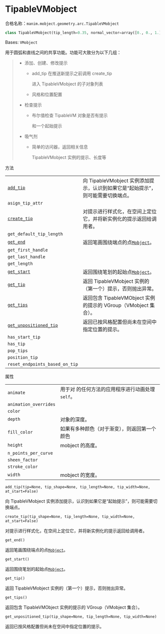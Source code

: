 # TipableVMobject

合格名称：`manim.mobject.geometry.arc.TipableVMobject`

```py
class TipableVMobject(tip_length=0.35, normal_vector=array([0., 0., 1.]), tip_style={}, **kwargs)
```

Bases: `VMobject`

用于圆弧和直线之间的共享功能。功能可大致分为以下几组：

> - 添加、创建、修改提示
>
>   - add_tip 在推送新提示之前调用 create_tip
>
>     进入 TipableVMobject 的子对象列表
>
>   - 风格和位置配置
>
> - 检查提示
>
>   - 布尔值检查 TipableVM 对象是否有提示
>
>     和一个起始提示
>
> - 吸气剂
>
>   - 简单的访问器，返回相关信息
>
>     TipableVMobject 实例的提示、长度等


方法

|||
|-|-|
[`add_tip`]()|向 TipableVMobject 实例添加提示，认识到如果它是“起始提示”，则可能需要切换端点。
`asign_tip_attr`|
[`create_tip`]()|对提示进行样式化，在空间上定位它，并将新实例化的提示返回给调用者。
`get_default_tip_length`|
[`get_end`]()|返回笔画围绕端点的点[`Mobject`]()。
`get_first_handle`|
`get_last_handle`|
`get_length`|
[`get_start`]()|返回围绕笔划的起始点[`Mobject`]()。
[`get_tip`]()|返回 TipableVMobject 实例的（第一个）提示，否则抛出异常。
[`get_tips`]()|返回包含 TipableVMObject 实例的提示的 VGroup（VMobject 集合）。
[`get_unpositioned_tip`]()|返回已按风格配置但尚未在空间中指定位置的提示。
`has_start_tip`|
`has_tip`|
`pop_tips`|
`position_tip`|
`reset_endpoints_based_on_tip`|



属性

|||
|-|-|
`animate`|用于对 的任何方法的应用程序进行动画处理`self`。
`animation_overrides`|
`color`|
`depth`|对象的深度。
`fill_color`|如果有多种颜色（对于渐变），则返回第一个颜色
`height`|mobject 的高度。
`n_points_per_curve`|
`sheen_factor`|
`stroke_color`|
`width`|mobject 的宽度。



`add_tip(tip=None, tip_shape=None, tip_length=None, tip_width=None, at_start=False)`

向 TipableVMobject 实例添加提示，认识到如果它是“起始提示”，则可能需要切换端点。

`create_tip(tip_shape=None, tip_length=None, tip_width=None, at_start=False)`

对提示进行样式化，在空间上定位它，并将新实例化的提示返回给调用者。

`get_end()`

返回笔画围绕端点的点[`Mobject`]()。

`get_start()`

返回围绕笔划的起始点[`Mobject`]()。

`get_tip()`

返回 TipableVMobject 实例的（第一个）提示，否则抛出异常。

`get_tips()`

返回包含 TipableVMObject 实例的提示的 VGroup（VMobject 集合）。

`get_unpositioned_tip(tip_shape=None, tip_length=None, tip_width=None)`

返回已按风格配置但尚未在空间中指定位置的提示。

